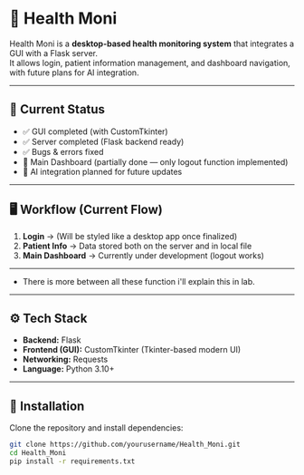 # 🏥 Health Moni

Health Moni is a **desktop-based health monitoring system** that integrates a GUI with a Flask server.  
It allows login, patient information management, and dashboard navigation, with future plans for AI integration.  

---

## 🚀 Current Status

- ✅ GUI completed (with CustomTkinter)  
- ✅ Server completed (Flask backend ready)  
- ✅ Bugs & errors fixed  
- 🚧 Main Dashboard (partially done — only logout function implemented)  
- 🧠 AI integration planned for future updates  

---

## 🖥️ Workflow (Current Flow)

1. **Login** → (Will be styled like a desktop app once finalized)  
2. **Patient Info** → Data stored both on the server and in local file  
3. **Main Dashboard** → Currently under development (logout works)  

---

- There is more between all these function i'll explain this in lab.

---

## ⚙️ Tech Stack

- **Backend:** Flask  
- **Frontend (GUI):** CustomTkinter (Tkinter-based modern UI)  
- **Networking:** Requests  
- **Language:** Python 3.10+  

---

## 📂 Installation

Clone the repository and install dependencies:

```bash
git clone https://github.com/yourusername/Health_Moni.git
cd Health_Moni
pip install -r requirements.txt
